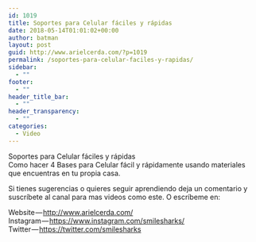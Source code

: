 ```yaml
---
id: 1019
title: Soportes para Celular fáciles y rápidas
date: 2018-05-14T01:01:02+00:00
author: batman
layout: post
guid: http://www.arielcerda.com/?p=1019
permalink: /soportes-para-celular-faciles-y-rapidas/
sidebar:
  - ""
footer:
  - ""
header_title_bar:
  - ""
header_transparency:
  - ""
categories:
  - Video
---
```

Soportes para Celular fáciles y rápidas  
Como hacer 4 Bases para Celular fácil y rápidamente usando materiales que encuentras en tu propia casa.

<!--more-->

Si tienes sugerencias o quieres seguir aprendiendo deja un comentario y suscríbete al canal para mas videos como este. O escríbeme en:

Website — http://www.arielcerda.com/  
Instagram — https://www.instagram.com/smilesharks/  
Twitter — https://twitter.com/smilesharks
